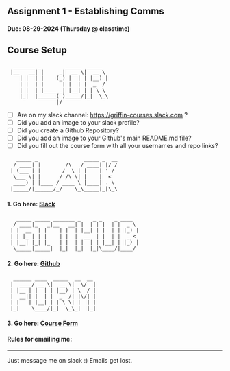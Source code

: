## Assignment 1 - Establishing Comms

#### Due: 08-29-2024 (Thursday @ classtime)

## Course Setup

```
  _______ _        _____  _____
 |__   __| |     _|  __ \|  __ \
    | |  | |    (_) |  | | |__) |
    | |  | |      | |  | |  _  /
    | |  | |____ _| |__| | | \ \
    |_|  |______( )_____/|_|  \_\
                |/
```

- [ ] Are on my slack channel: https://griffin-courses.slack.com ?
- [ ] Did you add an image to your slack profile?
- [ ] Did you create a Github Repository?
- [ ] Did you add an image to your Github's main README.md file?
- [ ] Did you fill out the course form with all your usernames and repo links?

```
   _____ _               _____ _  __
  / ____| |        /\   / ____| |/ /
 | (___ | |       /  \ | |    | ' /
  \___ \| |      / /\ \| |    |  <
  ____) | |____ / ____ \ |____| . \
 |_____/|______/_/    \_\_____|_|\_\
```

#### 1. Go here: [Slack](./slack.md)

```
   _____ _____ _______ _    _ _    _ ____
  / ____|_   _|__   __| |  | | |  | |  _ \
 | |  __  | |    | |  | |__| | |  | | |_) |
 | | |_ | | |    | |  |  __  | |  | |  _ <
 | |__| |_| |_   | |  | |  | | |__| | |_) |
  \_____|_____|  |_|  |_|  |_|\____/|____/
```

#### 2. Go here: [Github](./github.md)

```
  ______ ____  _____  __  __
 |  ____/ __ \|  __ \|  \/  |
 | |__ | |  | | |__) | \  / |
 |  __|| |  | |  _  /| |\/| |
 | |   | |__| | | \ \| |  | |
 |_|    \____/|_|  \_\_|  |_|
```

#### 3. Go here: [Course Form](./form.md)

#### Rules for emailing me:

---

Just message me on slack :) Emails get lost.
